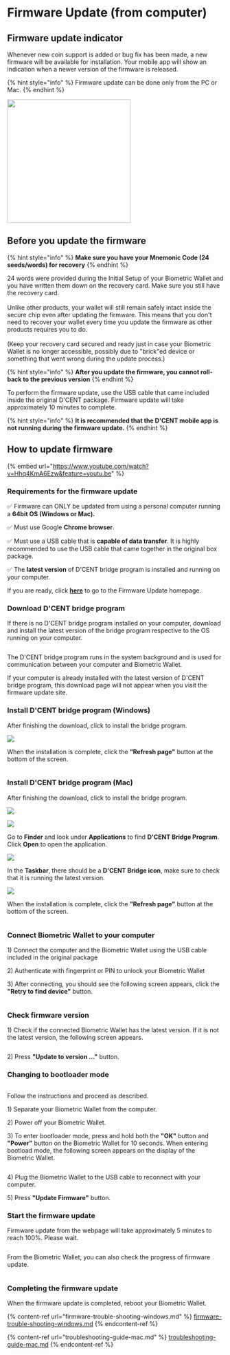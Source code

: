 # Firmware Update (from computer)

## Firmware update indicator

Whenever new coin support is added or bug fix has been made, a new firmware will be available for installation. Your mobile app will show an indication when a newer version of the firmware is released.

{% hint style="info" %}
Firmware update can be done only from the PC or Mac.
{% endhint %}

<div align="left">

<img src="../../.gitbook/assets/펌웨어eng.png" alt="" width="287">

</div>

## Before you update the firmware

{% hint style="info" %}
**Make sure you have your Mnemonic Code (24 seeds/words) for recovery**
{% endhint %}

24 words were provided during the Initial Setup of your Biometric Wallet and you have written them down on the recovery card. Make sure you still have the recovery card. \
\
Unlike other products, your wallet will still remain safely intact inside the secure chip even after updating the firmware. This means that you don't need to recover your wallet every time you update the firmware as other products requires you to do. \
\
(Keep your recovery card secured and ready just in case your Biometric Wallet is no longer accessible, possibly due to "brick"ed device or something that went wrong during the update process.)  &#x20;

{% hint style="info" %}
**After you update the firmware, you cannot roll-back to the previous version**
{% endhint %}

To perform the firmware update, use the USB cable that came included inside the original D'CENT package. Firmware update will take approximately 10 minutes to complete.&#x20;

{% hint style="info" %}
**It is recommended that the D'CENT mobile app is not running during the firmware update.**
{% endhint %}

## How to update firmware

{% embed url="https://www.youtube.com/watch?v=Hhq4KmA6Ezw&feature=youtu.be" %}

### Requirements for the firmware update

✅ Firmware can ONLY be updated from using a personal computer running a **64bit OS (Windows or Mac).**

✅ Must use Google **Chrome browser**.

✅ Must use a USB cable that is **capable of data transfer**. It is highly recommended to use the USB cable that came together in the original box package.

✅ The **latest version** of D'CENT bridge program is installed and running on your computer.

If you are ready, click [**here**](https://fwu.dcentwallet.com/) to go to the Firmware Update homepage.

### Download D'CENT bridge program

If there is no D'CENT bridge program installed on your computer, download and install the latest version of the bridge program respective to the OS running on your computer.

<div align="left">

<img src="../../.gitbook/assets/image (147).png" alt="">

</div>

The D'CENT bridge program runs in the system background and is used for communication between your computer and Biometric Wallet.

If your computer is already installed with the latest version of D'CENT bridge program, this download page will not appear when you visit the firmware update site.

### Install D'CENT bridge program (Windows)

After finishing the download, click to install the bridge program.

![](../../.gitbook/assets/fw02.png)

When the installation is complete, click the **"Refresh page"** button at the bottom of the screen.

<div align="left">

<img src="../../.gitbook/assets/image (54).png" alt="">

</div>

### Install D'CENT bridge program (Mac)

After finishing the download, click to install the bridge program.

![](../../.gitbook/assets/mac01.png)

![](../../.gitbook/assets/mac02.png)

Go to **Finder** and look under **Applications** to find **D'CENT Bridge Program**. Click **Open** to open the application.

![](../../.gitbook/assets/mac03.png)

In the **Taskbar**, there should be a **D'CENT Bridge icon**, make sure to check that it is running the latest version.

![](../../.gitbook/assets/mac04.png)

&#x20;When the installation is complete, click the **"Refresh page"** button at the bottom of the screen.

<div align="left">

<img src="../../.gitbook/assets/image (54).png" alt="">

</div>

### Connect Biometric Wallet to your computer

1\) Connect the computer and the Biometric Wallet using the USB cable included in the original package

2\) Authenticate with fingerprint or PIN to unlock your Biometric Wallet

3\) After connecting, you should see the following screen appears, click the **"Retry to find device"** button.

<div align="left">

<img src="../../.gitbook/assets/image (186).png" alt="">

</div>

### Check firmware version

1\) Check if the connected Biometric Wallet has the latest version. If it is not the latest version, the following screen appears.

<div align="left">

<img src="../../.gitbook/assets/image (114).png" alt="">

</div>

2\) Press **"Update to version ..."** button.

### Changing to bootloader mode

<div align="left">

<img src="../../.gitbook/assets/image (64).png" alt="">

</div>

Follow the instructions and proceed as described.

1\) Separate your Biometric Wallet from the computer.

2\) Power off your Biometric Wallet.

3\) To enter bootloader mode, press and hold both the **"OK"** button and **"Power"** button on the Biometric Wallet for 10 seconds. When entering bootload mode, the following screen appears on the display of the Biometric Wallet.

<div align="left">

<img src="../../.gitbook/assets/image (18).png" alt="">

</div>

4\) Plug the Biometric Wallet to the USB cable to reconnect with your computer.

5\) Press **"Update Firmware"** button.

### Start the firmware update

Firmware update from the webpage will take approximately 5 minutes to reach 100%. Please wait.&#x20;

<div align="left">

<img src="../../.gitbook/assets/image (10).png" alt="">

</div>

From the Biometric Wallet, you can also check the progress of firmware update.

<div align="left">

<img src="../../.gitbook/assets/image (179).png" alt="">

</div>

### Completing the firmware update

When the firmware update is completed, reboot your Biometric Wallet.

{% content-ref url="firmware-trouble-shooting-windows.md" %}
[firmware-trouble-shooting-windows.md](firmware-trouble-shooting-windows.md)
{% endcontent-ref %}

{% content-ref url="troubleshooting-guide-mac.md" %}
[troubleshooting-guide-mac.md](troubleshooting-guide-mac.md)
{% endcontent-ref %}
